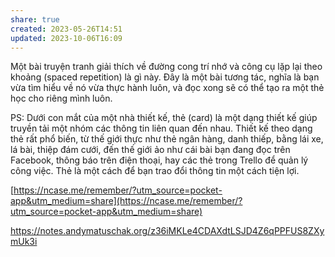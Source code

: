 ```yaml
---
share: true
created: 2023-05-26T14:51
updated: 2023-10-06T16:09
---
```

Một bài truyện tranh giải thích về đường cong trí nhớ và công cụ lặp lại theo khoảng (spaced repetition) là gì này. Đây là một bài tương tác, nghĩa là bạn vừa tìm hiểu về nó vừa thực hành luôn, và đọc xong sẽ có thể tạo ra một thẻ học cho riêng mình luôn.

PS: Dưới con mắt của một nhà thiết kế, thẻ (card) là một dạng thiết kế giúp truyền tải một nhóm các thông tin liên quan đến nhau. Thiết kế theo dạng thẻ rất phổ biến, từ thế giới thực như thẻ ngân hàng, danh thiếp, bằng lái xe, lá bài, thiệp đám cưới, đến thế giới ảo như cái bài bạn đang đọc trên Facebook, thông báo trên điện thoại, hay các thẻ trong Trello để quản lý công việc. Thẻ là một cách để bạn trao đổi thông tin một cách tiện lợi.

[https://ncase.me/remember/?utm_source=pocket-app&utm_medium=share](https://ncase.me/remember/?utm_source=pocket-app&utm_medium=share)

https://notes.andymatuschak.org/z36iMKLe4CDAXdtLSJD4Z6qPPFUS8ZXymUk3i
